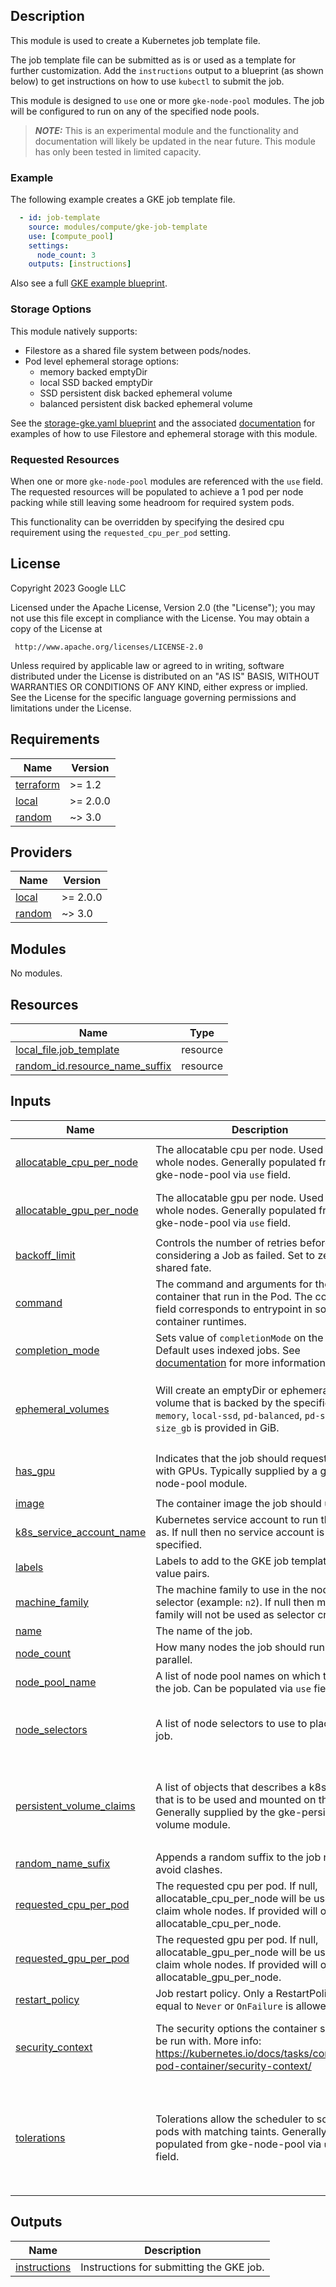 ## Description

This module is used to create a Kubernetes job template file.

The job template file can be submitted as is or used as a template for further
customization. Add the `instructions` output to a blueprint (as shown below) to
get instructions on how to use `kubectl` to submit the job.

This module is designed to `use` one or more `gke-node-pool` modules. The job
will be configured to run on any of the specified node pools.

> **_NOTE:_** This is an experimental module and the functionality and
> documentation will likely be updated in the near future. This module has only
> been tested in limited capacity.

### Example

The following example creates a GKE job template file.

```yaml
  - id: job-template
    source: modules/compute/gke-job-template
    use: [compute_pool]
    settings:
      node_count: 3
    outputs: [instructions]
```

Also see a full [GKE example blueprint](../../../examples/hpc-gke.yaml).

### Storage Options

This module natively supports:

* Filestore as a shared file system between pods/nodes.
* Pod level ephemeral storage options:
  * memory backed emptyDir
  * local SSD backed emptyDir
  * SSD persistent disk backed ephemeral volume
  * balanced persistent disk backed ephemeral volume

See the [storage-gke.yaml blueprint](../../../examples/storage-gke.yaml) and the
associated [documentation](../../../examples/README.md#storage-gkeyaml--) for
examples of how to use Filestore and ephemeral storage with this module.

### Requested Resources

When one or more `gke-node-pool` modules are referenced with the `use` field.
The requested resources will be populated to achieve a 1 pod per node packing
while still leaving some headroom for required system pods.

This functionality can be overridden by specifying the desired cpu requirement
using the `requested_cpu_per_pod` setting.

## License

<!-- BEGINNING OF PRE-COMMIT-TERRAFORM DOCS HOOK -->
Copyright 2023 Google LLC

Licensed under the Apache License, Version 2.0 (the "License");
you may not use this file except in compliance with the License.
You may obtain a copy of the License at

     http://www.apache.org/licenses/LICENSE-2.0

Unless required by applicable law or agreed to in writing, software
distributed under the License is distributed on an "AS IS" BASIS,
WITHOUT WARRANTIES OR CONDITIONS OF ANY KIND, either express or implied.
See the License for the specific language governing permissions and
limitations under the License.

## Requirements

| Name | Version |
|------|---------|
| <a name="requirement_terraform"></a> [terraform](#requirement\_terraform) | >= 1.2 |
| <a name="requirement_local"></a> [local](#requirement\_local) | >= 2.0.0 |
| <a name="requirement_random"></a> [random](#requirement\_random) | ~> 3.0 |

## Providers

| Name | Version |
|------|---------|
| <a name="provider_local"></a> [local](#provider\_local) | >= 2.0.0 |
| <a name="provider_random"></a> [random](#provider\_random) | ~> 3.0 |

## Modules

No modules.

## Resources

| Name | Type |
|------|------|
| [local_file.job_template](https://registry.terraform.io/providers/hashicorp/local/latest/docs/resources/file) | resource |
| [random_id.resource_name_suffix](https://registry.terraform.io/providers/hashicorp/random/latest/docs/resources/id) | resource |

## Inputs

| Name | Description | Type | Default | Required |
|------|-------------|------|---------|:--------:|
| <a name="input_allocatable_cpu_per_node"></a> [allocatable\_cpu\_per\_node](#input\_allocatable\_cpu\_per\_node) | The allocatable cpu per node. Used to claim whole nodes. Generally populated from gke-node-pool via `use` field. | `list(number)` | <pre>[<br/>  -1<br/>]</pre> | no |
| <a name="input_allocatable_gpu_per_node"></a> [allocatable\_gpu\_per\_node](#input\_allocatable\_gpu\_per\_node) | The allocatable gpu per node. Used to claim whole nodes. Generally populated from gke-node-pool via `use` field. | `list(number)` | <pre>[<br/>  -1<br/>]</pre> | no |
| <a name="input_backoff_limit"></a> [backoff\_limit](#input\_backoff\_limit) | Controls the number of retries before considering a Job as failed. Set to zero for shared fate. | `number` | `0` | no |
| <a name="input_command"></a> [command](#input\_command) | The command and arguments for the container that run in the Pod. The command field corresponds to entrypoint in some container runtimes. | `list(string)` | <pre>[<br/>  "hostname"<br/>]</pre> | no |
| <a name="input_completion_mode"></a> [completion\_mode](#input\_completion\_mode) | Sets value of `completionMode` on the job. Default uses indexed jobs. See [documentation](https://kubernetes.io/blog/2021/04/19/introducing-indexed-jobs/) for more information | `string` | `"Indexed"` | no |
| <a name="input_ephemeral_volumes"></a> [ephemeral\_volumes](#input\_ephemeral\_volumes) | Will create an emptyDir or ephemeral volume that is backed by the specified type: `memory`, `local-ssd`, `pd-balanced`, `pd-ssd`. `size_gb` is provided in GiB. | <pre>list(object({<br/>    type       = string<br/>    mount_path = string<br/>    size_gb    = number<br/>  }))</pre> | `[]` | no |
| <a name="input_has_gpu"></a> [has\_gpu](#input\_has\_gpu) | Indicates that the job should request nodes with GPUs. Typically supplied by a gke-node-pool module. | `list(bool)` | <pre>[<br/>  false<br/>]</pre> | no |
| <a name="input_image"></a> [image](#input\_image) | The container image the job should use. | `string` | `"debian"` | no |
| <a name="input_k8s_service_account_name"></a> [k8s\_service\_account\_name](#input\_k8s\_service\_account\_name) | Kubernetes service account to run the job as. If null then no service account is specified. | `string` | `null` | no |
| <a name="input_labels"></a> [labels](#input\_labels) | Labels to add to the GKE job template. Key-value pairs. | `map(string)` | n/a | yes |
| <a name="input_machine_family"></a> [machine\_family](#input\_machine\_family) | The machine family to use in the node selector (example: `n2`). If null then machine family will not be used as selector criteria. | `string` | `null` | no |
| <a name="input_name"></a> [name](#input\_name) | The name of the job. | `string` | `"my-job"` | no |
| <a name="input_node_count"></a> [node\_count](#input\_node\_count) | How many nodes the job should run in parallel. | `number` | `1` | no |
| <a name="input_node_pool_name"></a> [node\_pool\_name](#input\_node\_pool\_name) | A list of node pool names on which to run the job. Can be populated via `use` field. | `list(string)` | `[]` | no |
| <a name="input_node_selectors"></a> [node\_selectors](#input\_node\_selectors) | A list of node selectors to use to place the job. | <pre>list(object({<br/>    key   = string<br/>    value = string<br/>  }))</pre> | `[]` | no |
| <a name="input_persistent_volume_claims"></a> [persistent\_volume\_claims](#input\_persistent\_volume\_claims) | A list of objects that describes a k8s PVC that is to be used and mounted on the job. Generally supplied by the gke-persistent-volume module. | <pre>list(object({<br/>    name          = string<br/>    mount_path    = string<br/>    mount_options = string<br/>    is_gcs        = bool<br/>  }))</pre> | `[]` | no |
| <a name="input_random_name_sufix"></a> [random\_name\_sufix](#input\_random\_name\_sufix) | Appends a random suffix to the job name to avoid clashes. | `bool` | `true` | no |
| <a name="input_requested_cpu_per_pod"></a> [requested\_cpu\_per\_pod](#input\_requested\_cpu\_per\_pod) | The requested cpu per pod. If null, allocatable\_cpu\_per\_node will be used to claim whole nodes. If provided will override allocatable\_cpu\_per\_node. | `number` | `-1` | no |
| <a name="input_requested_gpu_per_pod"></a> [requested\_gpu\_per\_pod](#input\_requested\_gpu\_per\_pod) | The requested gpu per pod. If null, allocatable\_gpu\_per\_node will be used to claim whole nodes. If provided will override allocatable\_gpu\_per\_node. | `number` | `-1` | no |
| <a name="input_restart_policy"></a> [restart\_policy](#input\_restart\_policy) | Job restart policy. Only a RestartPolicy equal to `Never` or `OnFailure` is allowed. | `string` | `"Never"` | no |
| <a name="input_security_context"></a> [security\_context](#input\_security\_context) | The security options the container should be run with. More info: https://kubernetes.io/docs/tasks/configure-pod-container/security-context/ | <pre>list(object({<br/>    key   = string<br/>    value = string<br/>  }))</pre> | `[]` | no |
| <a name="input_tolerations"></a> [tolerations](#input\_tolerations) | Tolerations allow the scheduler to schedule pods with matching taints. Generally populated from gke-node-pool via `use` field. | <pre>list(object({<br/>    key      = string<br/>    operator = string<br/>    value    = string<br/>    effect   = string<br/>  }))</pre> | <pre>[<br/>  {<br/>    "effect": "NoSchedule",<br/>    "key": "user-workload",<br/>    "operator": "Equal",<br/>    "value": "true"<br/>  }<br/>]</pre> | no |

## Outputs

| Name | Description |
|------|-------------|
| <a name="output_instructions"></a> [instructions](#output\_instructions) | Instructions for submitting the GKE job. |
<!-- END OF PRE-COMMIT-TERRAFORM DOCS HOOK -->
